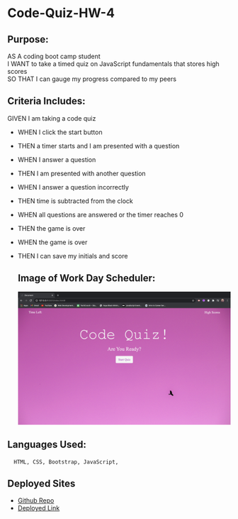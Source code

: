 # Code-Quiz-HW-4




## Purpose: ##

AS A coding boot camp student<br>
I WANT to take a timed quiz on JavaScript fundamentals that stores high scores<br>
SO THAT I can gauge my progress compared to my peers<br>


## Criteria Includes: ##

GIVEN I am taking a code quiz
* WHEN I click the start button
* THEN a timer starts and I am presented with a question
* WHEN I answer a question
* THEN I am presented with another question
* WHEN I answer a question incorrectly
* THEN time is subtracted from the clock
* WHEN all questions are answered or the timer reaches 0
* THEN the game is over
* WHEN the game is over
* THEN I can save my initials and score


  
  ## Image of Work Day Scheduler: ##
  
  ![main page of the Code Quiz](image/code-quiz.png)
  
  
 ## Languages Used: ##
  
      HTML, CSS, Bootstrap, JavaScript,  
      
 ## Deployed Sites ##
* [Github Repo]()
* [Deployed Link]()
